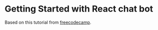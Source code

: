 # Getting Started with React chat bot

Based on this tutorial from [freecodecamp](https://www.youtube.com/watch?v=uRQH2CFvedY).

